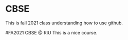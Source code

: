 # CBSE
This is fall 2021 class understanding how to use github.

#FA2021 CBSE @ RIU
This is a nice course.
